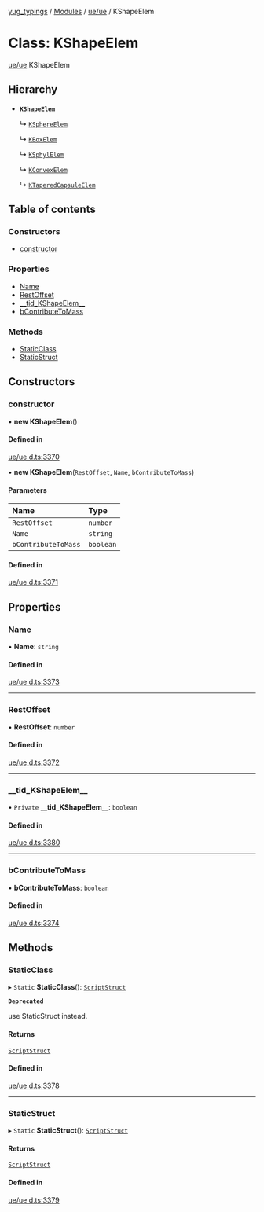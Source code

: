[yug_typings](../README.md) / [Modules](../modules.md) / [ue/ue](../modules/ue_ue.md) / KShapeElem

# Class: KShapeElem

[ue/ue](../modules/ue_ue.md).KShapeElem

## Hierarchy

- **`KShapeElem`**

  ↳ [`KSphereElem`](ue_ue.KSphereElem.md)

  ↳ [`KBoxElem`](ue_ue.KBoxElem.md)

  ↳ [`KSphylElem`](ue_ue.KSphylElem.md)

  ↳ [`KConvexElem`](ue_ue.KConvexElem.md)

  ↳ [`KTaperedCapsuleElem`](ue_ue.KTaperedCapsuleElem.md)

## Table of contents

### Constructors

- [constructor](ue_ue.KShapeElem.md#constructor)

### Properties

- [Name](ue_ue.KShapeElem.md#name)
- [RestOffset](ue_ue.KShapeElem.md#restoffset)
- [\_\_tid\_KShapeElem\_\_](ue_ue.KShapeElem.md#__tid_kshapeelem__)
- [bContributeToMass](ue_ue.KShapeElem.md#bcontributetomass)

### Methods

- [StaticClass](ue_ue.KShapeElem.md#staticclass)
- [StaticStruct](ue_ue.KShapeElem.md#staticstruct)

## Constructors

### constructor

• **new KShapeElem**()

#### Defined in

[ue/ue.d.ts:3370](https://github.com/YugMetaverse/yug_typings/blob/25cad34/ue/ue.d.ts#L3370)

• **new KShapeElem**(`RestOffset`, `Name`, `bContributeToMass`)

#### Parameters

| Name | Type |
| :------ | :------ |
| `RestOffset` | `number` |
| `Name` | `string` |
| `bContributeToMass` | `boolean` |

#### Defined in

[ue/ue.d.ts:3371](https://github.com/YugMetaverse/yug_typings/blob/25cad34/ue/ue.d.ts#L3371)

## Properties

### Name

• **Name**: `string`

#### Defined in

[ue/ue.d.ts:3373](https://github.com/YugMetaverse/yug_typings/blob/25cad34/ue/ue.d.ts#L3373)

___

### RestOffset

• **RestOffset**: `number`

#### Defined in

[ue/ue.d.ts:3372](https://github.com/YugMetaverse/yug_typings/blob/25cad34/ue/ue.d.ts#L3372)

___

### \_\_tid\_KShapeElem\_\_

• `Private` **\_\_tid\_KShapeElem\_\_**: `boolean`

#### Defined in

[ue/ue.d.ts:3380](https://github.com/YugMetaverse/yug_typings/blob/25cad34/ue/ue.d.ts#L3380)

___

### bContributeToMass

• **bContributeToMass**: `boolean`

#### Defined in

[ue/ue.d.ts:3374](https://github.com/YugMetaverse/yug_typings/blob/25cad34/ue/ue.d.ts#L3374)

## Methods

### StaticClass

▸ `Static` **StaticClass**(): [`ScriptStruct`](ue_ue.ScriptStruct.md)

**`Deprecated`**

use StaticStruct instead.

#### Returns

[`ScriptStruct`](ue_ue.ScriptStruct.md)

#### Defined in

[ue/ue.d.ts:3378](https://github.com/YugMetaverse/yug_typings/blob/25cad34/ue/ue.d.ts#L3378)

___

### StaticStruct

▸ `Static` **StaticStruct**(): [`ScriptStruct`](ue_ue.ScriptStruct.md)

#### Returns

[`ScriptStruct`](ue_ue.ScriptStruct.md)

#### Defined in

[ue/ue.d.ts:3379](https://github.com/YugMetaverse/yug_typings/blob/25cad34/ue/ue.d.ts#L3379)
